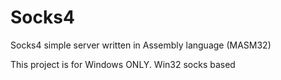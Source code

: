 Socks4
======

Socks4 simple server written in Assembly language (MASM32)

This project is for Windows ONLY. Win32 socks based

